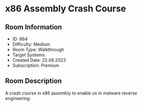 ﻿# x86 Assembly Crash Course

## Room Information
- ID: 664
- Difficulty: Medium
- Room Type: Walkthrough
- Target Systems: 
- Created Date: 22.08.2023
- Subscription: Premium

## Room Description
A crash course in x86 assembly to enable us in malware reverse engineering.
